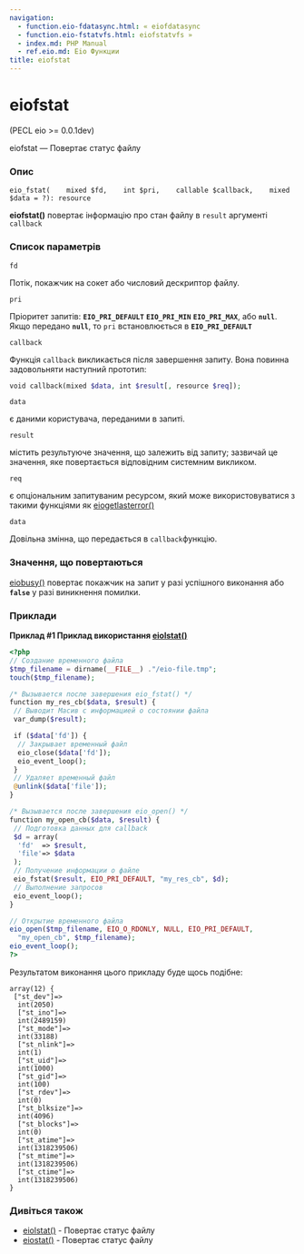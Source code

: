 ```yaml
---
navigation:
  - function.eio-fdatasync.html: « eiofdatasync
  - function.eio-fstatvfs.html: eiofstatvfs »
  - index.md: PHP Manual
  - ref.eio.md: Eio Функции
title: eiofstat
---
```

# eiofstat

(PECL eio >= 0.0.1dev)

eiofstat — Повертає статус файлу

### Опис

```methodsynopsis
eio_fstat(    mixed $fd,    int $pri,    callable $callback,    mixed $data = ?): resource
```

**eiofstat()** повертає інформацію про стан файлу в `result` аргументі `callback`

### Список параметрів

`fd`

Потік, покажчик на сокет або числовий дескриптор файлу.

`pri`

Пріоритет запитів: **`EIO_PRI_DEFAULT`** **`EIO_PRI_MIN`** **`EIO_PRI_MAX`**, або **`null`**. Якщо передано **`null`**, то `pri` встановлюється в **`EIO_PRI_DEFAULT`**

`callback`

Функція `callback` викликається після завершення запиту. Вона повинна задовольняти наступний прототип:

```php
void callback(mixed $data, int $result[, resource $req]);
```

`data`

є даними користувача, переданими в запиті.

`result`

містить результуюче значення, що залежить від запиту; зазвичай це значення, яке повертається відповідним системним викликом.

`req`

є опціональним запитуваним ресурсом, який може використовуватися з такими функціями як [eiogetlasterror()](function.eio-get-last-error.html)

`data`

Довільна змінна, що передається в `callback`функцію.

### Значення, що повертаються

[eiobusy()](function.eio-busy.html) повертає покажчик на запит у разі успішного виконання або **`false`** у разі виникнення помилки.

### Приклади

**Приклад #1 Приклад використання [eiolstat()](function.eio-lstat.html)**

```php
<?php
// Создание временного файла
$tmp_filename = dirname(__FILE__) ."/eio-file.tmp";
touch($tmp_filename);

/* Вызывается после завершения eio_fstat() */
function my_res_cb($data, $result) {
 // Выводит Масив с информацией о состоянии файла
 var_dump($result);

 if ($data['fd']) {
  // Закрывает временный файл
  eio_close($data['fd']);
  eio_event_loop();
 }
 // Удаляет временный файл
 @unlink($data['file']);
}

/* Вызывается после завершения eio_open() */
function my_open_cb($data, $result) {
 // Подготовка данных для callback
 $d = array(
  'fd'  => $result,
  'file'=> $data
 );
 // Получение информации о файле
 eio_fstat($result, EIO_PRI_DEFAULT, "my_res_cb", $d);
 // Выполнение запросов
 eio_event_loop();
}

// Открытие временного файла
eio_open($tmp_filename, EIO_O_RDONLY, NULL, EIO_PRI_DEFAULT,
  "my_open_cb", $tmp_filename);
eio_event_loop();
?>
```

Результатом виконання цього прикладу буде щось подібне:

```
array(12) {
 ["st_dev"]=>
  int(2050)
  ["st_ino"]=>
  int(2489159)
  ["st_mode"]=>
  int(33188)
  ["st_nlink"]=>
  int(1)
  ["st_uid"]=>
  int(1000)
  ["st_gid"]=>
  int(100)
  ["st_rdev"]=>
  int(0)
  ["st_blksize"]=>
  int(4096)
  ["st_blocks"]=>
  int(0)
  ["st_atime"]=>
  int(1318239506)
  ["st_mtime"]=>
  int(1318239506)
  ["st_ctime"]=>
  int(1318239506)
}
```

### Дивіться також

-   [eiolstat()](function.eio-lstat.html) - Повертає статус файлу
-   [eiostat()](function.eio-stat.html) - Повертає статус файлу
